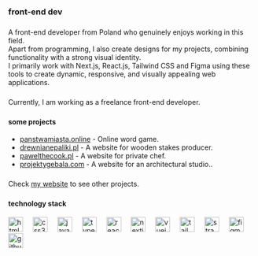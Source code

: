 <h3 align="left">front-end dev</h3>

###

<p align="left">A front-end developer from Poland who genuinely enjoys working in this field.<br>Apart from programming, I also create designs for my projects, combining functionality with a strong visual identity.<br>I primarily work with Next.js, React.js, Tailwind CSS and Figma using these tools to create dynamic, responsive, and visually appealing web applications.</p>

###

<p align="left">Currently, I am working as a freelance front-end developer.</p>

###

<h4 align="left">some projects</h4>

<ul>
  <li>
    <a href="https://panstwamiasta.online">panstwamiasta.online</a> - Online word game.
  </li>
  <li>
    <a href="https://drewnianepaliki.pl">drewnianepaliki.pl</a> - A website for wooden stakes producer.
  </li>
  <li>
    <a href="https://pawelthecook.pl">pawelthecook.pl</a> - A website for private chef.
  </li>
  <li>
    <a href="https://projektygebala.com">projektygebala.com</a> - A website for an architectural studio..
  </li>
</ul>

###

<p align="left">Check <a href="https://stanislawsynal.pl">my website</a> to see other projects.</p>

###

<h4 align="left">technology stack</h4>

<div align="left">
  <img src="https://cdn.jsdelivr.net/gh/devicons/devicon/icons/html5/html5-original.svg" height="30" alt="html5 logo"  />
  <img width="12" />
  <img src="https://cdn.jsdelivr.net/gh/devicons/devicon/icons/css3/css3-original.svg" height="30" alt="css3 logo"  />
  <img width="12" />
  <img src="https://cdn.jsdelivr.net/gh/devicons/devicon/icons/javascript/javascript-original.svg" height="30" alt="javascript logo"  />
  <img width="12" />
  <img src="https://cdn.jsdelivr.net/gh/devicons/devicon/icons/typescript/typescript-original.svg" height="30" alt="typescript logo"  />
  <img width="12" />
  <img src="https://cdn.jsdelivr.net/gh/devicons/devicon/icons/react/react-original.svg" height="30" alt="react logo"  />
  <img width="12" />
  <img src="https://cdn.jsdelivr.net/gh/devicons/devicon/icons/nextjs/nextjs-original.svg" height="30" alt="nextjs logo"  />
  <img width="12" />
  <img src="https://cdn.jsdelivr.net/gh/devicons/devicon/icons/vuejs/vuejs-original.svg" height="30" alt="vuejs logo"  />
  <img width="12" />
  <img src="https://cdn.simpleicons.org/tailwindcss/06B6D4" height="30" alt="tailwindcss logo"  />
  <img width="12" />
  <img src="https://assets.super.so/e7c0f16c-8bd3-4c76-8075-4c86f986e1b2/uploads/favicon/9c68ae10-0a8a-4e3f-9084-3625b19df9cb.png" height="30" alt="strapi logo"  />
  <img width="12" />
  <img src="https://cdn.jsdelivr.net/gh/devicons/devicon/icons/figma/figma-original.svg" height="30" alt="figma logo"  />
  <img width="12" />
  <img src="https://cdn.jsdelivr.net/gh/devicons/devicon/icons/github/github-original.svg" height="30" alt="github logo"  />
</div>

###

